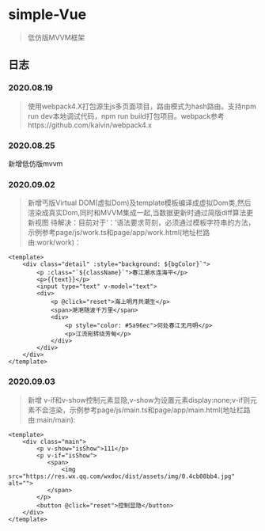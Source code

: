 # simple-Vue
> 低仿版MVVM框架

## 日志

### 2020.08.19
> 使用webpack4.X打包源生js多页面项目，路由模式为hash路由。支持npm run dev本地调试代码，npm run build打包项目。webpack参考https://github.com/kaivin/webpack4.x

### 2020.08.25
新增低仿版mvvm

### 2020.09.02
> 新增丐版Virtual DOM(虚拟Dom)及template模板编译成虚拟Dom类,然后渲染成真实Dom,同时和MVVM集成一起,当数据更新时通过简版diff算法更新视图
待解决：目前对于‘：’语法要求苛刻，必须通过模板字符串的方法，示例参考page/js/work.ts和page/app/work.html(地址栏路由:work/work)：
```
<template>
    <div class="detail" :style="background: ${bgColor}`">
        <p :class="`${className}`">春江潮水连海平</p>
        <p>{{text}}</p>
        <input type="text" v-model="text">
        <div>
            <p @click="reset">海上明月共潮生</p>
            <span>滟滟随波千万里</span>
            <div>
                <p style="color: #5a96ec">何处春江无月明</p>
                <p>江流宛转绕芳甸</p>
            </div>
        </div>
    </div>
</template>
```
### 2020.09.03
> 新增 v-if和v-show控制元素显隐,v-show为设置元素display:none;v-if则元素不会渲染，示例参考page/js/main.ts和page/app/main.html(地址栏路由:main/main):
```
<template>
    <div class="main">
        <p v-show="isShow">111</p>
        <p v-if="isShow">
           <span>
               <img src="https://res.wx.qq.com/wxdoc/dist/assets/img/0.4cb08bb4.jpg" alt="">
           </span>
        </p>
        <button @click="reset">控制显隐</button>
    </div>
</template>
```

